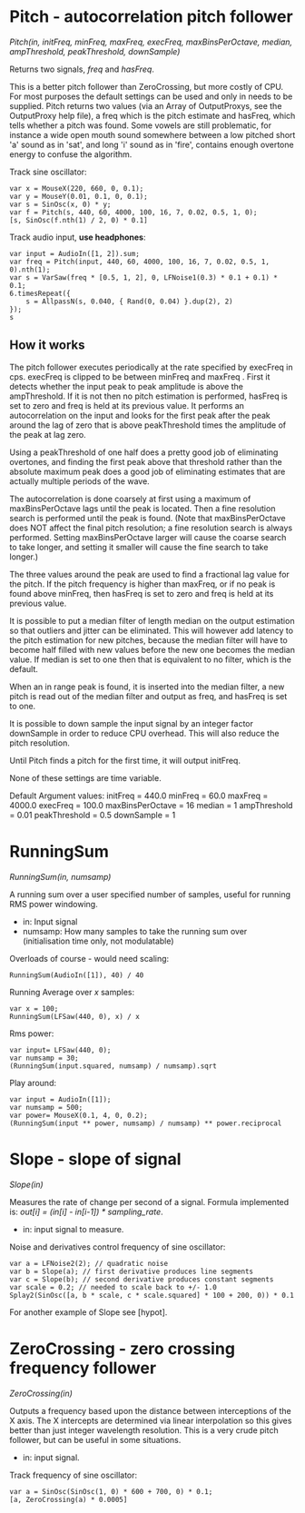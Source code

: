 # Pitch - autocorrelation pitch follower

_Pitch(in, initFreq, minFreq, maxFreq, execFreq, maxBinsPerOctave, median, ampThreshold, peakThreshold, downSample)_

Returns two signals, _freq_ and _hasFreq_.

This is a better pitch follower than ZeroCrossing, but more costly of CPU. For most purposes the default settings can be used and only in needs to be supplied. Pitch returns two values (via an Array of OutputProxys, see the OutputProxy help file), a freq which is the pitch estimate and hasFreq, which tells whether a pitch was found. Some vowels are still problematic, for instance a wide open mouth sound somewhere between a low pitched short 'a' sound as in 'sat', and long 'i' sound as in 'fire', contains enough overtone energy to confuse the algorithm.

Track sine oscillator:

    var x = MouseX(220, 660, 0, 0.1);
    var y = MouseY(0.01, 0.1, 0, 0.1);
    var s = SinOsc(x, 0) * y;
    var f = Pitch(s, 440, 60, 4000, 100, 16, 7, 0.02, 0.5, 1, 0);
    [s, SinOsc(f.nth(1) / 2, 0) * 0.1]

Track audio input, **use headphones**:

	var input = AudioIn([1, 2]).sum;
    var freq = Pitch(input, 440, 60, 4000, 100, 16, 7, 0.02, 0.5, 1, 0).nth(1);
	var s = VarSaw(freq * [0.5, 1, 2], 0, LFNoise1(0.3) * 0.1 + 0.1) * 0.1;
	6.timesRepeat({
		s = AllpassN(s, 0.040, { Rand(0, 0.04) }.dup(2), 2)
	});
    s

## How it works

The pitch follower executes periodically at the rate specified by execFreq in cps. execFreq is clipped to be between minFreq and maxFreq . First it detects whether the input peak to peak amplitude is above the ampThreshold. If it is not then no pitch estimation is performed, hasFreq is set to zero and freq is held at its previous value. It performs an autocorrelation on the input and looks for the first peak after the peak around the lag of zero that is above peakThreshold times the amplitude of the peak at lag zero.

Using a peakThreshold of one half does a pretty good job of eliminating overtones, and finding the first peak above that threshold rather than the absolute maximum peak does a good job of eliminating estimates that are actually multiple periods of the wave.

The autocorrelation is done coarsely at first using a maximum of maxBinsPerOctave lags until the peak is located. Then a fine resolution search is performed until the peak is found. (Note that maxBinsPerOctave does NOT affect the final pitch resolution; a fine resolution search is always performed. Setting maxBinsPerOctave larger will cause the coarse search to take longer, and setting it smaller will cause the fine search to take longer.)

The three values around the peak are used to find a fractional lag value for the pitch. If the pitch frequency is higher than maxFreq, or if no peak is found above minFreq, then hasFreq is set to zero and freq is held at its previous value.

It is possible to put a median filter of length median on the output estimation so that outliers and jitter can be eliminated. This will however add latency to the pitch estimation for new pitches, because the median filter will have to become half filled with new values before the new one becomes the median value. If median is set to one then that is equivalent to no filter, which is the default.

When an in range peak is found, it is inserted into the median filter, a new pitch is read out of the median filter and output as freq, and hasFreq is set to one.

It is possible to down sample the input signal by an integer factor downSample in order to reduce CPU overhead. This will also reduce the pitch resolution.

Until Pitch finds a pitch for the first time, it will output initFreq.

None of these settings are time variable.

Default Argument values: initFreq = 440.0 minFreq = 60.0 maxFreq = 4000.0 execFreq = 100.0 maxBinsPerOctave = 16 median = 1 ampThreshold = 0.01 peakThreshold = 0.5 downSample = 1

# RunningSum

_RunningSum(in, numsamp)_

A running sum over a user specified number of samples, useful for running RMS power windowing.

- in: Input signal
- numsamp: How many samples to take the running sum over (initialisation time only, not modulatable)

Overloads of course - would need scaling:

    RunningSum(AudioIn([1]), 40) / 40

Running Average over _x_ samples:

    var x = 100;
    RunningSum(LFSaw(440, 0), x) / x

Rms power:

    var input= LFSaw(440, 0);
    var numsamp = 30;
    (RunningSum(input.squared, numsamp) / numsamp).sqrt

Play around:

    var input = AudioIn([1]);
    var numsamp = 500;
    var power= MouseX(0.1, 4, 0, 0.2);
    (RunningSum(input ** power, numsamp) / numsamp) ** power.reciprocal

# Slope - slope of signal

_Slope(in)_

Measures the rate of change per second of a signal.  Formula implemented is: _out[i] = (in[i] - in[i-1]) * sampling_rate_.

- in: input signal to measure.

Noise and derivatives control frequency of sine oscillator:

    var a = LFNoise2(2); // quadratic noise
    var b = Slope(a); // first derivative produces line segments
    var c = Slope(b); // second derivative produces constant segments
    var scale = 0.2; // needed to scale back to +/- 1.0
    Splay2(SinOsc([a, b * scale, c * scale.squared] * 100 + 200, 0)) * 0.1

For another example of Slope see [hypot].

# ZeroCrossing - zero crossing frequency follower

_ZeroCrossing(in)_

Outputs a frequency based upon the distance between interceptions of the X axis. The X intercepts are determined via linear interpolation so this gives better than just integer wavelength resolution. This is a very crude pitch follower, but can be useful in some situations.

- in: input signal.

Track frequency of sine oscillator:

    var a = SinOsc(SinOsc(1, 0) * 600 + 700, 0) * 0.1;
    [a, ZeroCrossing(a) * 0.0005]
